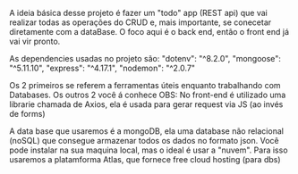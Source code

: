 A ideia básica desse projeto é fazer um "todo" app (REST api) que vai realizar todas as operações do CRUD e, mais
importante, se conecetar diretamente com a dataBase. O foco aqui é o back end, então o front end já vai vir pronto.

As dependencies usadas no projeto são:
"dotenv": "^8.2.0",
"mongoose": "^5.11.10",
"express": "^4.17.1",
"nodemon": "^2.0.7"

Os 2 primeiros se referem a ferramentas úteis enquanto trabalhando com Databases. Os outros 2 você á conhece
OBS: No front-end é utilizado uma librarie chamada de Axios, ela é usada para gerar request via JS (ao invés de forms)

A data base que usaremos é a mongoDB, ela uma database não relacional (noSQL) que consegue armazenar todos os dados no
formato json. Você pode instalar na sua maquina local, mas o ideal é usar a "nuvem". Para isso usaremos a platamforma Atlas,
que fornece free cloud hosting (para dbs)